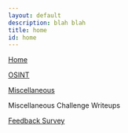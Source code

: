 ```yaml
---
layout: default
description: blah blah
title: home
id: home
---
```


<link rel="stylesheet" href="writeupcss.css">

<!-- add navigation here -->

[Home](https://stainedswan.github.io/UIUCTF-2024)


[OSINT](https://stainedswan.github.io/UIUCTF-2024/OSINT)

[Miscellaneous](https://stainedswan.github.io/UIUCTF-2024/Miscellaneous)

Miscellaneous Challenge Writeups

[Feedback Survey](https://stainedswan.github.io/UIUCTF-2024/Miscellaneous/Feedback)